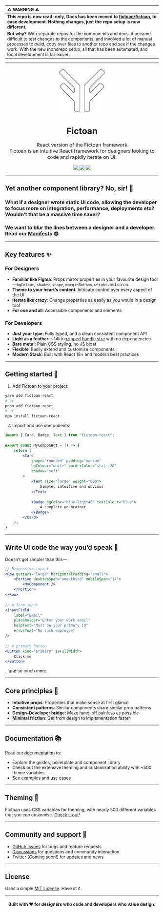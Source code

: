 | :warning: WARNING :warning: |
|:----------------------------|
| **This repo is now read-only, Docs has been moved to [fictoan/fictoan](https://github.com/fictoan/fictoan), to ease development. Nothing changes, just the repo setup is now different.** |
| **But why?** With separate repos for the components and docs, it became difficult to test changes to the components, and involved a lot of manual processes to build, copy over files to another repo and see if the changes work. With the new monorepo setup, all that has been automated, and local development is far easier.  |

---



<p align="center" style="color: #343a40">
    <a href="https://fictoan.io"><img src="https://raw.githubusercontent.com/fictoan/fictoan-react/main/fictoan-icon.svg" alt="Fictoan Framework" height="150" width="150"></a>
</p>

<h1 align="center">Fictoan</h1>
<p align="center" style="font-size: 1rem;">
    React version of the Fictoan framework<br>
    Fictoan is an intuitive React framework for designers looking to code and rapidly iterate on UI.
</p>

<p align="center">
    <a href="https://www.npmjs.com/package/fictoan-react">
        <img src="https://img.shields.io/npm/v/fictoan-react"/>
    </a>
    <a href="https://www.npmjs.com/package/fictoan-react">
        <img src="https://img.shields.io/bundlephobia/min/fictoan-react"/>
    </a>
    <a href="LICENSE">
        <img src="https://img.shields.io/github/license/fictoan/fictoan-react"/>
    </a>
</p>

---

## Yet another component library? No, sir! 🎨
### What if a designer wrote static UI code, allowing the developer to focus more on integration, performance, deployments etc? Wouldn’t that be a massive time saver?

### We want to blur the lines between a designer and a developer. Read our [Manifesto](https://fictoan.io/manifesto) 🌞

---

## Key features ✨

### For Designers
- **Familiar like Figma**: Props mirror properties in your favourite design tool—`bgColour`, `shadow`, `shape`, `marginBottom`, `weight` and so on.
- **Theme to your heart’s content**: Intricate control over every aspect of the UI
- **Iterate like crazy**: Change properties as easily as you would in a design tool
- **For one and all**: Accessible components and elements

### For Developers
- **Just your type**: Fully typed, and a clean consistent component API
- **Light as a feather**: ~14kb [gzipped bundle size](https://bundlephobia.com/package/fictoan-react@1.10.4) with no dependencies
- **Bare metal**: Plain CSS styling, no JS bloat
- **Flexible**: Easily extend and customise components
- **Modern Stack**: Built with React 18+ and modern best practices

---

## Getting started 🚀

1. Add Fictoan to your project:
```bash
yarn add fictoan-react
# or
pnpm add fictoan-react
# or
npm install fictoan-react
```

2. Import and use components:
```jsx
import { Card, Badge, Text } from "fictoan-react";

export const MyComponent = () => {
    return (
        <Card
            shape="rounded" padding="medium"
            bgColour="white" borderColor="slate-20"
            shadow="soft"
        >
            <Text size="large" weight="600">
                Simple, intuitive and obvious
            </Text>
            
            <Badge bgColor="blue-light40" textColour="blue">
                A complete no-brainer
            </Badge>
        </Card>
    );
}
```

---

## Write UI code the way you’d speak 🧠
Doesn’t get simpler than this—
```jsx
// Responsive layout
<Row gutters="large" horizontalPadding="small">
    <Portion desktopSpan="one-third" mobileSpan="14">
        <MyComponent />
    </Portion>
</Row>

// A form input
<InputField
    label="Email"
    placeholder="Enter your work email"
    helpText="Must be your primary ID"
    errorText="No such employee"
/>

// A primary button
<Button kind="primary" isFullWidth>
    Click me
</Button>
```
...and so much more.

---

## Core principles 🎯
- **Intuitive props**: Properties that make sense at first glance
- **Consistent patterns**: Similar components share similar prop patterns
- **Design-Developer bridge**: Make hand-off painless as possible
- **Minimal friction**: Get from design to implementation faster

---

## Documentation 📚
Read our [documentation](https://fictoan.io) to:
- Explore the guides, boilerplate and component library
- Check out the extensive theming and customisation ability with ~500 theme variables
- See examples and use cases

---

## Theming 🎨
Fictoan uses CSS variables for theming, with nearly 500 different variables that you can customise. [Check it out](https://github.com/fictoan/fictoan-react/blob/main/src/styles/theme.css)!

---

## Community and support 💬
- [GitHub Issues](https://github.com/fictoan/fictoan-react/issues) for bugs and feature requests
- [Discussions](https://github.com/fictoan/fictoan-react/discussions) for questions and community interaction
- [Twitter](https://twitter.com/fictoan) (Coming soon!) for updates and news

---

## License
Uses a simple [MIT License](LICENSE). Have at it.

---

<h4 align="center">
Built with ♥️ for designers who code and developers who value design.
</h4>
